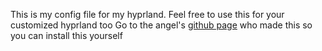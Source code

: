This is my config file for my hyprland. Feel free to use this for your customized hyprland too
Go to the angel's <a href="https://github.com/prasanthrangan/hyprdots">github page</a> who made this so you can install this yourself
